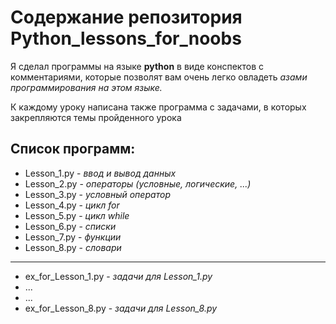 # Содержание репозитория Python_lessons_for_noobs #

Я сделал программы на языке __python__ в виде конспектов с комментариями,
которые позволят вам очень легко овладеть _азами программирования на этом языке._

К каждому уроку написана также программа с задачами, в которых закрепляются темы пройденного урока

## Список программ: ##

* Lesson_1.py - *ввод и вывод данных*
* Lesson_2.py - *операторы (условные, логические, ...)*
* Lesson_3.py - *условный оператор*
* Lesson_4.py - *цикл for*
* Lesson_5.py - *цикл while*
* Lesson_6.py - *списки*
* Lesson_7.py - *функции*
* Lesson_8.py - *словари*

---

* ex_for_Lesson_1.py - *задачи для Lesson_1.py*
* ...
* ...
* ex_for_Lesson_8.py - *задачи для Lesson_8.py*
